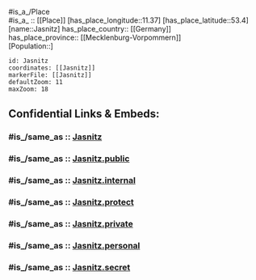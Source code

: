 ﻿---
confidential: public
isDeleted: false
location:
- 53.4
- 11.37
mapmarker: city
mapzoom:
- 7
- 12
SpocWebEntityId: 31168
tags:
- geo/City
type: City
---

#is_a_/Place  
#is_a_ :: [[Place]] 
[has_place_longitude::11.37] 
[has_place_latitude::53.4] 
[name::Jasnitz] 
has_place_country:: [[Germany]]  
has_place_province:: [[Mecklenburg-Vorpommern]]  
[Population::] 



```leaflet
id: Jasnitz
coordinates: [[Jasnitz]] 
markerFile: [[Jasnitz]] 
defaultZoom: 11 
maxZoom: 18
```


## Confidential Links & Embeds: 

### #is_/same_as :: [Jasnitz](/_Standards/Earth/Continent/Europe/Europe~Central/Germany/Germany~East/Mecklenburg-Vorpommern/counties~MV/Ludwigslust-Parchim/cities~Parchim/Hagenow/boroughs~Hagenow/Jasnitz.md) 

### #is_/same_as :: [Jasnitz.public](/_public/Earth/Continent/Europe/Europe~Central/Germany/Germany~East/Mecklenburg-Vorpommern/counties~MV/Ludwigslust-Parchim/cities~Parchim/Hagenow/boroughs~Hagenow/Jasnitz.public.md) 

### #is_/same_as :: [Jasnitz.internal](/_internal/Earth/Continent/Europe/Europe~Central/Germany/Germany~East/Mecklenburg-Vorpommern/counties~MV/Ludwigslust-Parchim/cities~Parchim/Hagenow/boroughs~Hagenow/Jasnitz.internal.md) 

### #is_/same_as :: [Jasnitz.protect](/_protect/Earth/Continent/Europe/Europe~Central/Germany/Germany~East/Mecklenburg-Vorpommern/counties~MV/Ludwigslust-Parchim/cities~Parchim/Hagenow/boroughs~Hagenow/Jasnitz.protect.md) 

### #is_/same_as :: [Jasnitz.private](/_private/Earth/Continent/Europe/Europe~Central/Germany/Germany~East/Mecklenburg-Vorpommern/counties~MV/Ludwigslust-Parchim/cities~Parchim/Hagenow/boroughs~Hagenow/Jasnitz.private.md) 

### #is_/same_as :: [Jasnitz.personal](/_personal/Earth/Continent/Europe/Europe~Central/Germany/Germany~East/Mecklenburg-Vorpommern/counties~MV/Ludwigslust-Parchim/cities~Parchim/Hagenow/boroughs~Hagenow/Jasnitz.personal.md) 

### #is_/same_as :: [Jasnitz.secret](/_secret/Earth/Continent/Europe/Europe~Central/Germany/Germany~East/Mecklenburg-Vorpommern/counties~MV/Ludwigslust-Parchim/cities~Parchim/Hagenow/boroughs~Hagenow/Jasnitz.secret.md)

